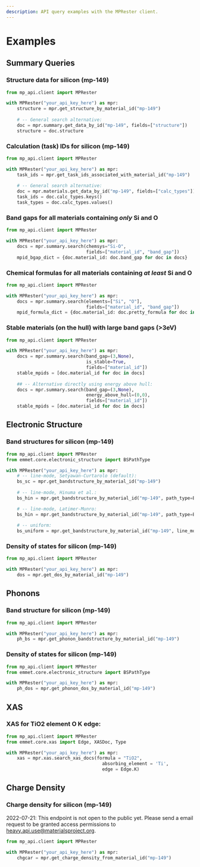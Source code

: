 ```yaml
---
description: API query examples with the MPRester client.
---
```


# Examples

## Summary Queries

### Structure data for silicon (mp-149)

```python
from mp_api.client import MPRester

with MPRester("your_api_key_here") as mpr:
    structure = mpr.get_structure_by_material_id("mp-149")
    
    # -- General search alternative:
    doc = mpr.summary.get_data_by_id("mp-149", fields=["structure"])
    structure = doc.structure
```

### Calculation (task) IDs for silicon (mp-149)

```python
from mp_api.client import MPRester

with MPRester("your_api_key_here") as mpr: 
    task_ids = mpr.get_task_ids_associated_with_material_id("mp-149")
    
    # -- General search alternative:
    doc = mpr.materials.get_data_by_id("mp-149", fields=["calc_types"])
    task_ids = doc.calc_types.keys()
    task_types = doc.calc_types.values()
```

### Band gaps for all materials containing _only_ Si and O

```python
from mp_api.client import MPRester

with MPRester("your_api_key_here") as mpr:
    docs = mpr.summary.search(chemsys="Si-O", 
                              fields=["material_id", "band_gap"])
    mpid_bgap_dict = {doc.material_id: doc.band_gap for doc in docs}
```

### Chemical formulas for all materials containing _at least_ Si and O

```python
from mp_api.client import MPRester

with MPRester("your_api_key_here") as mpr:
    docs = mpr.summary.search(elements=["Si", "O"], 
                              fields=["material_id", "band_gap"])
    mpid_formula_dict = {doc.material_id: doc.pretty_formula for doc in docs}
```

### Stable materials (on the hull) with large band gaps (>3eV)

```python
from mp_api.client import MPRester

with MPRester("your_api_key_here") as mpr:
    docs = mpr.summary.search(band_gap=(3,None),
                              is_stable=True, 
                              fields=["material_id"])
    stable_mpids = [doc.material_id for doc in docs]
    
    ## -- Alternative directly using energy above hull:
    docs = mpr.summary.search(band_gap=(3,None),
                              energy_above_hull=(0,0),
                              fields=["material_id"])
    stable_mpids = [doc.material_id for doc in docs]
```

## Electronic Structure

### Band structures for silicon (mp-149)

```python
from mp_api.client import MPRester
from emmet.core.electronic_structure import BSPathType

with MPRester("your_api_key_here") as mpr:
    # -- line-mode, Setyawan-Curtarolo (default):
    bs_sc = mpr.get_bandstructure_by_material_id("mp-149")
    
    # -- line-mode, Hinuma et al.:
    bs_hin = mpr.get_bandstructure_by_material_id("mp-149", path_type=BSPathType.hinuma)

    # -- line-mode, Latimer-Munro:
    bs_hin = mpr.get_bandstructure_by_material_id("mp-149", path_type=BSPathType.latimer_munro)
    
    # -- uniform:
    bs_uniform = mpr.get_bandstructure_by_material_id("mp-149", line_mode=False)                            
```

### Density of states for silicon (mp-149)

```python
from mp_api.client import MPRester

with MPRester("your_api_key_here") as mpr:
    dos = mpr.get_dos_by_material_id("mp-149")
```

## Phonons

### Band structure for silicon (mp-149)

```python
from mp_api.client import MPRester

with MPRester("your_api_key_here") as mpr:
    ph_bs = mpr.get_phonon_bandstructure_by_material_id("mp-149")
```

### Density of states for silicon (mp-149)

```python
from mp_api.client import MPRester
from emmet.core.electronic_structure import BSPathType

with MPRester("your_api_key_here") as mpr:
    ph_dos = mpr.get_phonon_dos_by_material_id("mp-149")
```

## XAS

### XAS for TiO2 element O K edge:&#x20;

```python
from mp_api.client import MPRester
from emmet.core.xas import Edge, XASDoc, Type

with MPRester("your_api_key_here") as mpr:
    xas = mpr.xas.search_xas_docs(formula = "TiO2", 
                                    absorbing_element = 'Ti', 
                                    edge = Edge.K)

```

## Charge Density

### Charge density for silicon (mp-149)

2022-07-21: This endpoint is not open to the public yet. Please send a email request to be granted access permissions to heavy.api.use@materialsproject.org.

```python
from mp_api.client import MPRester

with MPRester("your_api_key_here") as mpr:
    chgcar = mpr.get_charge_density_from_material_id("mp-149")
```

